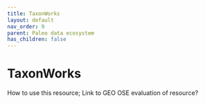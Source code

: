 ```yaml
---
title: TaxonWorks
layout: default
nav_order: 9
parent: Paleo data ecosystem
has_children: false
---
```


# TaxonWorks

How to use this resource; Link to GEO OSE evaluation of resource?